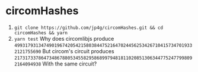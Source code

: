 # circomHashes

1. `git clone https://github.com/jp4g/circomHashes.git && cd circomHashes && yarn`
2. `yarn test`
Why does circomlibjs produce `49931793134749019674205421580384475216470244562534267104157347019332121755690`
But circom's circuit produces `21731733786473486788053455829586899794818110208513063447752477998092164094938`
With the same circuit?
